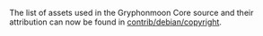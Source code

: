 The list of assets used in the Gryphonmoon Core source and their attribution can now be found in [contrib/debian/copyright](../contrib/debian/copyright).
